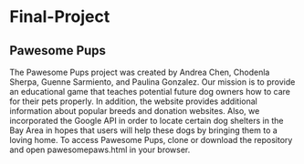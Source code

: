 # Final-Project

## Pawesome Pups

The Pawesome Pups project was created by Andrea Chen, Chodenla Sherpa, Guenne Sarmiento, and Paulina Gonzalez. Our mission is to provide an educational game that teaches potential future dog owners how to care for their pets properly. In addition, the website provides additional information about popular breeds and donation websites. Also, we incorporated the Google API in order to locate certain dog shelters in the Bay Area in hopes that users will help these dogs by bringing them to a loving home. To access Pawesome Pups, clone or download the repository and open pawesomepaws.html in your browser. 